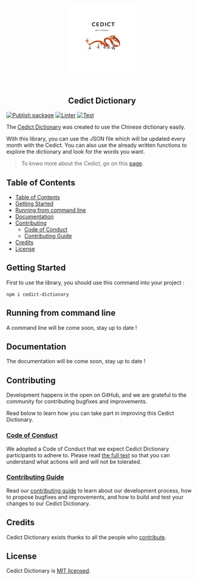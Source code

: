 <p align="center"><img src="./static/cedict.png" width="35%" heigth="20%"/></p>

<!-- A spacer -->
<p>&nbsp;</p>

<!-- Add your image here -->

<h2 align="center">Cedict Dictionary</h2>

[![Publish package](https://github.com/Tykok/cedict-chinese-transformation/actions/workflows/release.yml/badge.svg)](https://github.com/Tykok/cedict-chinese-transformation/actions/workflows/release.yml)
[![Linter](https://github.com/Tykok/cedict-chinese-transformation/actions/workflows/on-push.yml/badge.svg)](https://github.com/Tykok/cedict-chinese-transformation/actions/workflows/on-push.yml)
[![Test](https://github.com/Tykok/cedict-chinese-transformation/actions/workflows/on-push.yml/badge.svg)](https://github.com/Tykok/cedict-chinese-transformation/actions/workflows/on-push.yml)

The [Cedict Dictionary][projectLink] was created to use the Chinese dictionary easily. 

With this library, you can use the JSON file which will be updated every month with the Cedict. You can also use the already written functions to explore the dictionary and look for the words you want.

> To knwo more about the Cedict, go on this [page](https://www.mdbg.net/chinese/dictionary?page=cedict).

## Table of Contents

- [Table of Contents](#table-of-contents)
- [Getting Started](#getting-started)
- [Running from command line](#running-from-command-line)
- [Documentation](#documentation)
- [Contributing](#contributing)
  - [Code of Conduct](#code-of-conduct)
  - [Contributing Guide](#contributing-guide)
- [Credits](#credits)
- [License](#license)

## Getting Started

First to use the library, you should use this command into your project :

```shell
npm i cedict-dictionary
```

## Running from command line

A command line will be come soon, stay up to date !

## Documentation

The documentation will be come soon, stay up to date !

## Contributing

Development happens in the open on GitHub, and we are grateful to the community for contributing bugfixes and improvements. 

Read below to learn how you can take part in improving this Cedict Dictionary.

### [Code of Conduct][codeOfCondutLink]

We adopted a Code of Conduct that we expect Cedict Dictionary participants to adhere to. Please read [the full text][codeOfCondutLink] so that you can understand what actions will and will not be tolerated.

### [Contributing Guide][contributingLink]

Read our [contributing guide][contributingLink] to learn about our development process, how to propose bugfixes and improvements, and how to build and test your changes to our Cedict Dictionary.

## Credits

Cedict Dictionary exists thanks to all the people who [contribute][contributingLink].

## License

Cedict Dictionary is [MIT licensed][licenseLink].


[projectLink]: https://github.com/Tykok/cedict-chinese-transformation
[licenseLink]: ./LICENSE.md
[contributingLink]: ./CONTRIBUTING.md
[codeOfCondutLink]: ./CODE_OF_CONDUCT.md